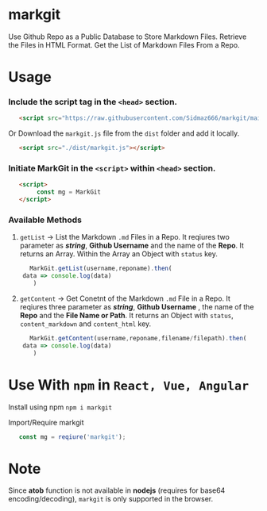 # markgit

Use Github Repo as a Public Database to Store Markdown Files. Retrieve the Files in HTML Format. Get the List of Markdown Files From a Repo.

# Usage

### Include the script tag in the `<head>` section.

```html
   <script src="https://raw.githubusercontent.com/Sidmaz666/markgit/main/dist/markgit.js"></script> 
```    
Or Download the `markgit.js` file from the `dist` folder and add it locally.

```html
   <script src="./dist/markgit.js"></script> 
```  

### Initiate MarkGit in the `<script>` within `<head>` section.
	
```html
   <script>
     	const mg = MarkGit
   </script>
```
### Available Methods

1. `getList` -> List the Markdown `.md` Files in a Repo. It reqiures two parameter as ***string***, **Github Username** and the name of the **Repo**. It returns an Array. Within the Array an Object with `status` key.

```javascript
      MarkGit.getList(username,reponame).then(
	data => console.log(data)
       )
```
2. `getContent` -> Get Conetnt of the Markdown `.md` File in a Repo. It reqiures three parameter as ***string***, **Github Username** , the name of the **Repo** and the **File Name or Path**. It returns an Object with `status`, `content_markdown` and `content_html`  key.

```javascript
      MarkGit.getContent(username,reponame,filename/filepath).then(
	data => console.log(data)
       )
```

# Use With `npm` in `React, Vue, Angular`

Install using npm `npm i markgit`

Import/Require markgit

```javascript
   const mg = reqiure('markgit');
```

# Note 

Since **atob** function is not available in **nodejs** (requires for base64 encoding/decoding), `markgit` is only supported in the browser.


        


